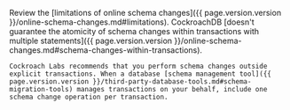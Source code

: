 Review the [limitations of online schema changes]({{ page.version.version }}/online-schema-changes.md#limitations). CockroachDB [doesn't guarantee the atomicity of schema changes within transactions with multiple statements]({{ page.version.version }}/online-schema-changes.md#schema-changes-within-transactions).

    Cockroach Labs recommends that you perform schema changes outside explicit transactions. When a database [schema management tool]({{ page.version.version }}/third-party-database-tools.md#schema-migration-tools) manages transactions on your behalf, include one schema change operation per transaction.
